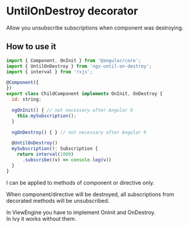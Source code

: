 # UntilOnDestroy decorator

Allow you unsubscribe subscriptions when component was destroying.


## How to use it

```javascript
import { Component, OnInit } from '@angular/core';
import { UntilOnDestroy } from 'ngx-until-on-destroy';
import { interval } from 'rxjs';

@Component({
})
export class ChildComponent implements OnInit, OnDestroy {
  id: string;

  ngOnInit() { // not necessary after Angular 9
    this.mySubscription();
  }

  ngOnDestroy() { } // not necessary after Angular 9

  @UntilOnDestroy()
  mySubscription(): Subscription {
    return interval(1000)
      .subscribe((v) => console.log(v))
  }
}
```
I can be applied to methods of component or directive only.

When component/directive will be destroyed, all subscriptions from decorated methods will be unsubscribed.

In ViewEngine you have to implement OnInit and OnDestroy.<br>
In Ivy it works without them.

